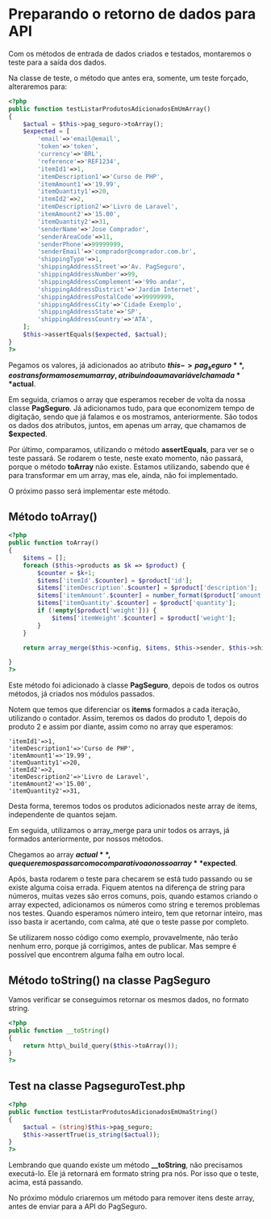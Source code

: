 # Preparando o retorno de dados para API

Com os métodos de entrada de dados criados e testados, montaremos o teste para a saída dos dados.

Na classe de teste, o método que antes era, somente, um teste forçado, alteraremos para:

```php
<?php
public function testListarProdutosAdicionadosEmUmArray()
{
    $actual = $this->pag_seguro->toArray();
    $expected = [
        'email'=>'email@email',
        'token'=>'token',
        'currency'=>'BRL',
        'reference'=>'REF1234',
        'itemId1'=>1,
        'itemDescription1'=>'Curso de PHP',
        'itemAmount1'=>'19.99',
        'itemQuantity1'=>20,
        'itemId2'=>2,
        'itemDescription2'=>'Livro de Laravel',
        'itemAmount2'=>'15.00',
        'itemQuantity2'=>31,
        'senderName'=>'Jose Comprador',
        'senderAreaCode'=>11,
        'senderPhone'=>99999999,
        'senderEmail'=>'comprador@comprador.com.br',
        'shippingType'=>1,
        'shippingAddressStreet'=>'Av. PagSeguro',
        'shippingAddressNumber'=>99,
        'shippingAddressComplement'=>'99o andar',
        'shippingAddressDistrict'=>'Jardim Internet',
        'shippingAddressPostalCode'=>99999999,
        'shippingAddressCity'=>'Cidade Exemplo',
        'shippingAddressState'=>'SP',
        'shippingAddressCountry'=>'ATA',
    ];
    $this->assertEquals($expected, $actual);
}
?>
```

Pegamos os valores, já adicionados ao atributo **$this->pag_seguro**, e os transformamos em um array, atribuindo a uma variável chamada **$actual**.

Em seguida, criamos o array que esperamos receber de volta da nossa classe **PagSeguro**. Já adicionamos tudo, para que economizem tempo de digitação, sendo que já falamos e os mostramos, anteriormente. São todos os dados dos atributos, juntos, em apenas um array, que chamamos de **$expected**.

Por último, comparamos, utilizando o método **assertEquals**, para ver se o teste passará. Se rodarem o teste, neste exato momento, não passará, porque o método **toArray** não existe. Estamos utilizando, sabendo que é para transformar em um array, mas ele, ainda, não foi implementado.

O próximo passo será implementar este método.

## Método toArray()

```php
<?php
public function toArray()
{
    $items = [];
    foreach ($this->products as $k => $product) {
        $counter = $k+1;
        $items['itemId'.$counter] = $product['id'];
        $items['itemDescription'.$counter] = $product['description'];
        $items['itemAmount'.$counter] = number_format($product['amount'], 2, '.', '');
        $items['itemQuantity'.$counter] = $product['quantity'];
        if (!empty($product['weight'])) {
            $items['itemWeight'.$counter] = $product['weight'];
        }
    }

    return array_merge($this->config, $items, $this->sender, $this->shipping);

}
?>
```

Este método foi adicionado à classe **PagSeguro**, depois de todos os outros métodos, já criados nos módulos passados.

Notem que temos que diferenciar os **items** formados a cada iteração, utilizando o contador. Assim, teremos os dados do produto 1, depois do produto 2 e assim por diante, assim como no array que esperamos:

```
'itemId1'=>1,
'itemDescription1'=>'Curso de PHP',
'itemAmount1'=>'19.99',
'itemQuantity1'=>20,
'itemId2'=>2,
'itemDescription2'=>'Livro de Laravel',
'itemAmount2'=>'15.00',
'itemQuantity2'=>31,
```

Desta forma, teremos todos os produtos adicionados neste array de items, independente de quantos sejam.

Em seguida, utilizamos o array_merge para unir todos os arrays, já formados anteriormente, por nossos métodos.

Chegamos ao array **$actual**, que queremos passar como comparativo ao nosso array **$expected**.

Após, basta rodarem o teste para checarem se está tudo passando ou se existe alguma coisa errada. Fiquem atentos na diferença de string para números, muitas vezes são erros comuns, pois, quando estamos criando o array expected, adicionamos os números como string e teremos problemas nos testes. Quando esperamos número inteiro, tem que retornar inteiro, mas isso basta ir acertando, com calma, até que o teste passe por completo.

Se utilizarem nosso código como exemplo, provavelmente, não terão nenhum erro, porque já corrigimos, antes de publicar. Mas sempre é possível que encontrem alguma falha em outro local.

## Método toString() na classe PagSeguro

Vamos verificar se conseguimos retornar os mesmos dados, no formato string.

```php
<?php
public function __toString()
{
    return http\_build_query($this->toArray());
}
?>
```

## Test na classe PagseguroTest.php

```php
<?php
public function testListarProdutosAdicionadosEmUmaString()
{
    $actual = (string)$this->pag_seguro;
    $this->assertTrue(is_string($actual));
}
?>
```

Lembrando que quando existe um método **__toString**, não precisamos executá-lo. Ele já retornará em formato string pra nós. Por isso que o teste, acima, está passando.

No próximo módulo criaremos um método para remover itens deste array, antes de enviar para a API do PagSeguro.